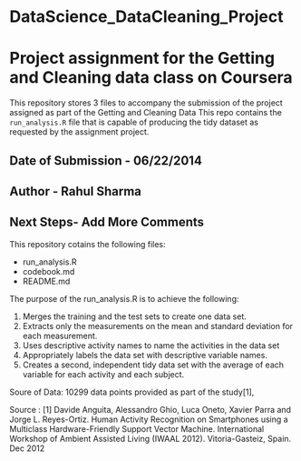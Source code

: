 DataScience_DataCleaning_Project
================================
# Project assignment for the Getting and Cleaning data class on Coursera

This repository stores 3 files to accompany the submission of the project assigned as part of the Getting and Cleaning Data
This repo contains the `run_analysis.R` file that is capable of producing the tidy dataset as requested by the assignment project.

## Date of Submission - 06/22/2014
## Author - Rahul Sharma
## Next Steps- Add More Comments


This repository cotains the following files:
- run_analysis.R
- codebook.md
- README.md

The purpose of the run_analysis.R is to achieve the following:
1. Merges the training and the test sets to create one data set.
2. Extracts only the measurements on the mean and standard deviation for each measurement. 
3. Uses descriptive activity names to name the activities in the data set
4. Appropriately labels the data set with descriptive variable names. 
5. Creates a second, independent tidy data set with the average of each variable for each activity and each subject. 

Soure of Data: 10299 data points provided as part of the study[1], 

Source : 
[1] Davide Anguita, Alessandro Ghio, Luca Oneto, Xavier Parra and Jorge L. Reyes-Ortiz. Human Activity Recognition on Smartphones using a Multiclass Hardware-Friendly Support Vector Machine. International Workshop of Ambient Assisted Living (IWAAL 2012). Vitoria-Gasteiz, Spain. Dec 2012

